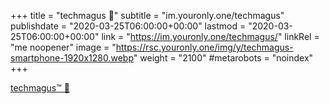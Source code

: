 +++
title = "techmagus 🚀"
subtitle = "im.youronly.one/techmagus"
publishdate = "2020-03-25T06:00:00+00:00"
lastmod = "2020-03-25T06:00:00+00:00"
link = "https://im.youronly.one/techmagus/"
linkRel = "me noopener"
image = "https://rsc.youronly.one/img/y/techmagus-smartphone-1920x1280.webp"
weight = "2100"
#metarobots = "noindex"
+++

[techmagus™ 🚀](https://im.youronly.one/techmagus/ "techmagus™ 🚀")
